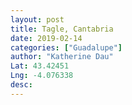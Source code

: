 ```yaml
---
layout: post
title: Tagle, Cantabria
date: 2019-02-14
categories: ["Guadalupe"]
author: "Katherine Dau"
Lat: 43.42451
Lng: -4.076338
desc:
---
```

